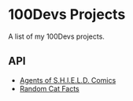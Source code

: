 100Devs Projects
===
A list of my 100Devs projects.

API
---
* [Agents of S.H.I.E.L.D. Comics](https://ruinaz90.github.io/100devs/shield_comics/)
* [Random Cat Facts](https://ruinaz90.github.io/100devs/cat_fact/)
